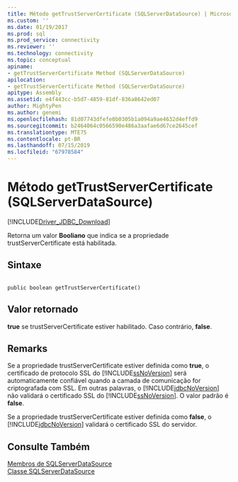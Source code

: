 ```yaml
---
title: Método getTrustServerCertificate (SQLServerDataSource) | Microsoft Docs
ms.custom: ''
ms.date: 01/19/2017
ms.prod: sql
ms.prod_service: connectivity
ms.reviewer: ''
ms.technology: connectivity
ms.topic: conceptual
apiname:
- getTrustServerCertificate Method (SQLServerDataSource)
apilocation:
- getTrustServerCertificate Method (SQLServerDataSource)
apitype: Assembly
ms.assetid: e4f443cc-b5d7-4859-81df-836a8642ed07
author: MightyPen
ms.author: genemi
ms.openlocfilehash: 81d07743dfefe0b0305b1a094a9ae4632d4effd9
ms.sourcegitcommit: b2464064c0566590e486a3aafae6d67ce2645cef
ms.translationtype: MTE75
ms.contentlocale: pt-BR
ms.lasthandoff: 07/15/2019
ms.locfileid: "67978584"
---
```

# <a name="gettrustservercertificate-method-sqlserverdatasource"></a>Método getTrustServerCertificate (SQLServerDataSource)
[!INCLUDE[Driver_JDBC_Download](../../../includes/driver_jdbc_download.md)]

  Retorna um valor **Booliano** que indica se a propriedade trustServerCertificate está habilitada.  
  
## <a name="syntax"></a>Sintaxe  
  
```  
  
public boolean getTrustServerCertificate()  
```  
  
## <a name="return-value"></a>Valor retornado  
 **true** se trustServerCertificate estiver habilitado. Caso contrário, **false**.  
  
## <a name="remarks"></a>Remarks  
 Se a propriedade trustServerCertificate estiver definida como **true**, o certificado de protocolo SSL do [!INCLUDE[ssNoVersion](../../../includes/ssnoversion-md.md)] será automaticamente confiável quando a camada de comunicação for criptografada com SSL. Em outras palavras, o [!INCLUDE[jdbcNoVersion](../../../includes/jdbcnoversion_md.md)] não validará o certificado SSL do [!INCLUDE[ssNoVersion](../../../includes/ssnoversion-md.md)]. O valor padrão é **false**.  
  
 Se a propriedade trustServerCertificate estiver definida como **false**, o [!INCLUDE[jdbcNoVersion](../../../includes/jdbcnoversion_md.md)] validará o certificado SSL do servidor.  
  
## <a name="see-also"></a>Consulte Também  
 [Membros de SQLServerDataSource](../../../connect/jdbc/reference/sqlserverdatasource-members.md)   
 [Classe SQLServerDataSource](../../../connect/jdbc/reference/sqlserverdatasource-class.md)  
  
  
